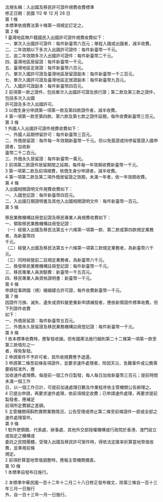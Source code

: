 法規名稱：入出國及移民許可證件規費收費標準  
修正日期：民國 112 年 12 月 28 日  
第 1 條  
本標準依規費法第十條第一項規定訂定之。  
第 2 條  
1 臺灣地區無戶籍國民入出國許可證件規費收費如下：  
一、單次入出國許可證件：每件新臺幣六百元；單程入國或出國者，減半收費。  
二、二年效期以下多次入出國許可證件：每件新臺幣一千元。  
三、逾二年效期多次入出國許可證件：每件新臺幣二千元。  
四、臺灣地區居留證：每件新臺幣一千元。  
五、臺灣地區定居證：每件新臺幣六百元。  
六、單次入國許可證及臺灣地區居留證副本：每件新臺幣一千三百元。  
七、單次入國許可證及臺灣地區定居證副本：每件新臺幣九百元。  
八、入國許可證副本：每件新臺幣四百元。  
2 前項第一款之證件，包括單次入出國許可證及旅行證；第二款及第三款之證件，包括多次入出國  
許可證及多次入出國許可。  
3 以僑生身分申請第一項第一款及第四款證件者，減半收費。  
4 第一項第一款至第四款、第六款及第七款之證件延期，每件收費新臺幣三百元。  
第 3 條  
1 外國人入出國許可證件規費收費如下：  
一、外國人延期停留許可：每件新臺幣三百元。  
二、外僑居留證：每件每一年效期新臺幣一千元。但以免簽證或持停留簽證入國申請者，加收新  
臺幣二千二百元。  
三、外僑永久居留證：每件新臺幣一萬元。  
2 前項第二款證件居留期間之延期，每件每一年效期收費新臺幣一千元。  
3 第一項第二款及前項規費，依僑生身分申請者，減半收費。  
4 第一項第二款及第二項外僑居留證之效期，未滿一年者，依一年效期收費。  
第 4 條  
入出國相關證明文件規費收費如下：  
一、入國登記證：每件新臺幣四百元。  
二、入出國日期證明書及其他入出國相關證明文件：每件新臺幣一百元。  
第 5 條  


移民業務機構註冊登記證及移民專業人員規費收費如下：  
一、領取移民業務機構註冊登記證：  
（一）經營入出國及移民法第五十六條第一項第一款、第二款或第四款規定業務者，為新臺幣四  
千元。  
（二）經營入出國及移民法第五十六條第一項第三款規定業務者，為新臺幣六千元。  
（三）同時經營前二目規定業務者，為新臺幣六千元。  
二、換發移民業務機構註冊登記證：每件新臺幣一千元。  
三、移民專業人員測驗費：新臺幣一千五百元。  
四、移民專業人員資格證明書：新臺幣一千元。  
第 6 條  
申請從事跨國（境）婚姻媒合許可證，每件收費新臺幣一千元。  
第 7 條  
因證件污損、滅失、遺失或資料變更重新申請補發者，應依新領證件標準收費。但下列證件收費  
如下：  
一、外僑居留證：每件新臺幣五百元。  
二、外僑永久居留證及移民業務機構註冊登記證：每件新臺幣一千元。  
第 8 條  
1 依本標準收費時，應掣發收據。但有國庫法施行細則第二十二條第一項第一款至第三款情形之一  
者，得免掣發。  
2 申請案件不予許可者，其所收規費應予退還。  
3 申請第二條至前條各項證件，並要求速件處理者，除因天災、急難事件或公務需要經核准外，應  
加收速件處理費。每提前一個工作日製發，每人每日加收新臺幣三百元；提前時間未滿一個工作  
日，以一個工作日計，可提前加速處理日數及作業程序依主管機關公告辦理之。  
4 已提出申請，再要求速件處理，依前項規定收費；已申請速件處理，再要求提前製發者，應補足  
前項所定費額之差額。  
5 主管機關得斟酌實際業務情況，公告受理或停止第二條至前條證件一部或全部之速件處理案件。  
第 9 條  
1 駐外使領館、代表處、辦事處、其他外交部授權機構或行政院於香港、澳門設立或指定之機構或  
委託之民間團體，受理入出國及移民許可案件時，得依法定匯率折算當地幣值收費，並準用前條  
規定。  
2 前項折算當地幣值調整時，應報主管機關備查。  
第 10 條  
1 本標準自發布日施行。  


2 本標準中華民國一百十二年十二月二十八日修正發布條文，除第三條自一百十三年三月一日施行  
外，自一百十三年一月一日施行。  


